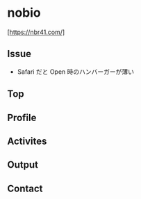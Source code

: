 # nobio

[https://nbr41.com/]

## Issue

- Safari だと Open 時のハンバーガーが薄い

## Top

## Profile

## Activites

## Output

## Contact
